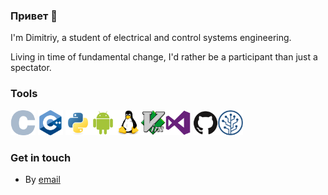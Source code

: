 ### Привет :wave:

I'm Dimitriy, a student of electrical and control systems engineering. 

<!--
:books: As a self taught developer, I'm constantly looking for ways to challenge myself and expand my skills. Life long learning, in my humble opinion, is a must in the world we live in.
-->

Living in time of fundamental change, I'd rather be a participant than just a spectator. 

### Tools

<p align="left"><img src="https://github.com/devicons/devicon/blob/v2.8.2/icons/c/c-original.svg" alt="c" width="40" height="40"/> <img src="https://github.com/devicons/devicon/blob/v2.8.2/icons/cplusplus/cplusplus-original.svg" alt="cplusplus" width="40" height="40"/> <img src="https://github.com/devicons/devicon/blob/v2.8.2/icons/python/python-original.svg" alt="python" width="40" height="40"/><img src="https://github.com/devicons/devicon/blob/v2.8.2/icons/android/android-original.svg" alt="android" width="40" height="40"/><img src="https://github.com/devicons/devicon/blob/v2.8.2/icons/linux/linux-original.svg" alt="linux" width="40" height="40"/><img src="https://github.com/devicons/devicon/blob/v2.8.2/icons/vim/vim-original.svg" alt="vim" width="40" height="40"/><img src="https://github.com/devicons/devicon/blob/v2.8.2/icons/visualstudio/visualstudio-plain.svg" alt="visual-studio" width="40" height="40"/> <img src="https://github.com/devicons/devicon/blob/v2.8.2/icons/github/github-original.svg" alt="github" width="40" height="40"/><img src="https://github.com/devicons/devicon/blob/v2.8.2/icons/sourcetree/sourcetree-original.svg" alt="sourcetree" width="40" heigh="40"/>

### Get in touch

- By [email](mailto:d.v.georgiev@st.hanze.nl)

<!-- TODO-IST:START -->
<!--
:snowflake:  Graduate with Bachelor's in Electrical & Electronics Engineering           
:hourglass_flowing_sand:  Graduate with Master's in System Engineering                 
:waning_crescent_moon:  Work on aerospace projects
-->
<!-- TODO-IST:END -->

<!---
#### Github
![lang-stats](https://github-readme-stats.vercel.app/api/top-langs/?username=Silverlined&langs_count=10&layout=compact&hide=html,javascript,css,jupyter%20notebook&theme=dark)
--->
